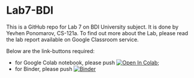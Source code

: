 # Lab7-BDI

This is a GitHub repo for Lab 7 on BDI University subject. It is done by Yevhen Ponomarov, CS-121a.
To find out more about the Lab, please read the lab report available on Google Classroom service.

Below are the link-buttons required:
* for Google Colab notebook, please push [![Open In Colab](https://colab.research.google.com/assets/colab-badge.svg)]([https://colab.research.google.com/drive/1747JteQhHBlATojb8qXk1a2WpGcJCqx6?usp=sharing](https://colab.research.google.com/drive/1747JteQhHBlATojb8qXk1a2WpGcJCqx6?usp=sharing));
* for Binder, please push [![Binder](https://mybinder.org/badge_logo.svg)](https://mybinder.org/v2/gh/EugenTheMachine/Lab7-BDI.git/main)
